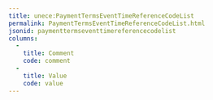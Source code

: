 ```yaml
---
title: unece:PaymentTermsEventTimeReferenceCodeList
permalink: PaymentTermsEventTimeReferenceCodeList.html
jsonid: paymenttermseventtimereferencecodelist
columns:
  - 
    title: Comment
    code: comment
  - 
    title: Value
    code: value
---
```

